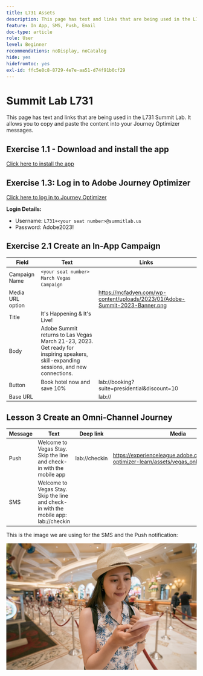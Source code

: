 ```yaml
---
title: L731 Assets
description: This page has text and links that are being used in the L731 Summit Lab.
feature: In App, SMS, Push, Email
doc-type: article
role: User
level: Beginner
recommendations: noDisplay, noCatalog
hide: yes
hidefromtoc: yes
exl-id: ffc5e8c8-8729-4e7e-aa51-d74f91b0cf29
---
```

# Summit Lab L731

This page has text and links that are being used in the L731 Summit Lab. It allows you to copy and paste the content into your Journey Optimizer messages.

## Exercise 1.1 - Download and install the app

[Click here to install the app](https://testflight.apple.com/join/H0N5iWvW)

## Exercise 1.3: Log in to Adobe Journey Optimizer

[Click here to log in to Journey Optimizer](https://experience.adobe.com/#/@techmarketingdemos/sname:summit-2023-ajo-lab/journey-optimizer/home)

**Login Details:**

* Username: `L731+<your seat number>@summitlab.us`
* Password: Adobe2023!


## Exercise 2.1 Create an In-App Campaign

|Field|Text|Links|
|----|----|----|
|Campaign Name| `<your seat number> March Vegas Campaign`||
|Media URL option|| https://mcfadyen.com/wp-content/uploads/2023/01/Adobe-Summit-2023-Banner.png| 
|Title|It's Happening & It's Live!||
|Body|Adobe Summit returns to Las Vegas March 21-23, 2023. Get ready for inspiring speakers, skill-expanding sessions, and new connections.||
|Button|Book hotel now and save 10% |lab://booking?suite=presidential&discount=10|
|Base URL||lab://|



## Lesson 3 Create an Omni-Channel Journey

|Message|Text|Deep link |Media|
|----|----|----|----|
|Push|Welcome to Vegas Stay. Skip the line and check-in with the mobile app| lab://checkin| https://experienceleague.adobe.com/docs/journey-optimizer-learn/assets/vegas_online_check_in.jpg|
|SMS| Welcome to Vegas Stay. Skip the line and check-in with the mobile app: lab://checkin||


This is the image we are using for the SMS and the Push notification:

![Online Check In](/help/assets/vegas_online_check_in.jpg)
